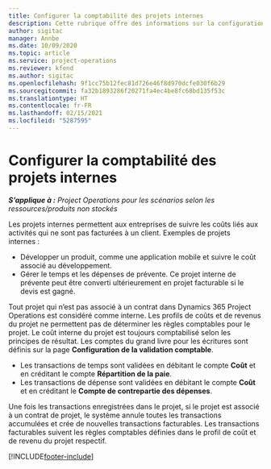 ```yaml
---
title: Configurer la comptabilité des projets internes
description: Cette rubrique offre des informations sur la configuration des pratiques comptables pour des projets internes dans Project Operations.
author: sigitac
manager: Annbe
ms.date: 10/09/2020
ms.topic: article
ms.service: project-operations
ms.reviewer: kfend
ms.author: sigitac
ms.openlocfilehash: 9f1cc75b12fec81d726e46f8d970dcfe030f6b29
ms.sourcegitcommit: fa32b1893286f20271fa4ec4be8fc68bd135f53c
ms.translationtype: HT
ms.contentlocale: fr-FR
ms.lasthandoff: 02/15/2021
ms.locfileid: "5287595"
---
```

# <a name="configure-accounting-for-internal-projects"></a>Configurer la comptabilité des projets internes

_**S’applique à :** Project Operations pour les scénarios selon les ressources/produits non stockés_

Les projets internes permettent aux entreprises de suivre les coûts liés aux activités qui ne sont pas facturées à un client. Exemples de projets internes :

- Développer un produit, comme une application mobile et suivre le coût associé au développement.
- Gérer le temps et les dépenses de prévente. Ce projet interne de prévente peut être converti ultérieurement en projet facturable si le devis est gagné.

Tout projet qui n’est pas associé à un contrat dans Dynamics 365 Project Operations est considéré comme interne. Les profils de coûts et de revenus du projet ne permettent pas de déterminer les règles comptables pour le projet. Le coût interne du projet est toujours comptabilisé selon les principes de résultat. Les comptes du grand livre pour les écritures sont définis sur la page **Configuration de la validation comptable**.

- Les transactions de temps sont validées en débitant le compte **Coût** et en créditant le compte **Répartition de la paie**.
- Les transactions de dépense sont validées en débitant le compte **Coût** et en créditant le **Compte de contrepartie des dépenses**.

Une fois les transactions enregistrées dans le projet, si le projet est associé à un contrat de projet, le système annule toutes les transactions accumulées et crée de nouvelles transactions facturables. Les transactions facturables suivent les règles comptables définies dans le profil de coût et de revenu du projet respectif.




[!INCLUDE[footer-include](../includes/footer-banner.md)]